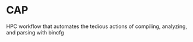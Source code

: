 # CAP
HPC workflow that automates the tedious actions of compiling, analyzing, and parsing with bincfg
